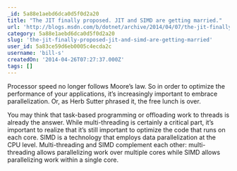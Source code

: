 ```yaml
---
_id: 5a88e1aebd6dca0d5f0d2a20
title: "The JIT finally proposed. JIT and SIMD are getting married."
url: 'http://blogs.msdn.com/b/dotnet/archive/2014/04/07/the-jit-finally-proposed-jit-and-simd-are-getting-married.aspx'
category: 5a88e1aebd6dca0d5f0d2a20
slug: 'the-jit-finally-proposed-jit-and-simd-are-getting-married'
user_id: 5a83ce59d6eb0005c4ecda2c
username: 'bill-s'
createdOn: '2014-04-26T07:27:37.000Z'
tags: []
---
```


Processor speed no longer follows Moore’s law. So in order to optimize the performance of your applications, it’s increasingly important to embrace parallelization. Or, as Herb Sutter phrased it, the free lunch is over.

You may think that task-based programming or offloading work to threads is already the answer. While multi-threading is certainly a critical part, it’s important to realize that it’s still important to optimize the code that runs on each core. SIMD is a technology that employs data parallelization at the CPU level. Multi-threading and SIMD complement each other: multi-threading allows parallelizing work over multiple cores while SIMD allows parallelizing work within a single core.
